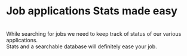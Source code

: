 # Job applications Stats made easy
<br>
While searching for jobs we need to keep track of status of our various applications. <br>
Stats and a searchable database will definitely ease your job.
